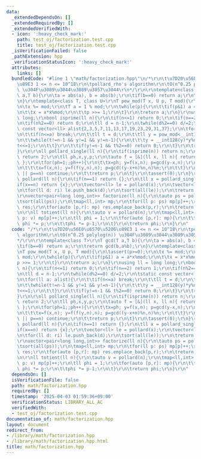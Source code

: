 ```yaml
---
data:
  _extendedDependsOn: []
  _extendedRequiredBy: []
  _extendedVerifiedWith:
  - icon: ':heavy_check_mark:'
    path: test_oj/factorization.test.cpp
    title: test_oj/factorization.test.cpp
  _isVerificationFailed: false
  _pathExtension: hpp
  _verificationStatusIcon: ':heavy_check_mark:'
  attributes:
    links: []
  bundledCode: "#line 1 \"math/factorization.hpp\"\n/*\r\n\t\u7D20\u56E0\u6570\u5206\
    \u89E3 1 <= n <= 10^18\r\n\tpollard_rho's algorithm\r\n\tO(n^0.25 polylog(n))\
    \ \u304F\u3089\u3044\u3089\u3057\u3044\r\n*/\r\n\r\ntemplate<class T>\r\nT gcd(T\
    \ a,T b){\r\n\ta = abs(a), b = abs(b);\r\n\tif(b==0) return a;\r\n\treturn gcd(b,a%b);\r\
    \n}\r\ntemplate<class T, class U>\r\nT pow_mod(T x, U p, T mod){\r\n\tassert(p>=0);\r\
    \n\tx %= mod;\r\n\tT a = 1 % mod;\r\n\twhile(p){\r\n\t\tif(p&1) a = a*x%mod;\r\
    \n\t\tx = x*x%mod;\r\n\t\tp >>= 1;\r\n\t}\r\n\treturn a;\r\n}\r\nusing ll = long\
    \ long;\r\nbool isprime(ll n){\r\n\tif(n<=1) return 0;\r\n\tif(n==2) return 1;\r\
    \n\tif(n%2==0) return 0;\r\n\tll d = n-1;\r\n\twhile(d%2==0) d/=2;\r\n\tstatic\
    \ const vector<ll> alist{2,3,5,7,11,13,17,19,23,29,31,37};\r\n\tfor(ll a: alist){\r\
    \n\t\tif(n<=a) break;\r\n\t\tll t = d;\r\n\t\tll y = pow_mod<__int128>(a,t,n);\r\
    \n\t\twhile(t!=n-1 && y!=1 && y!=n-1){\r\n\t\t\ty = __int128(y)*y%n;\r\n\t\t\t\
    t<<=1;\r\n\t\t}\r\n\t\tif(y!=n-1 && t%2==0) return 0;\r\n\t}\r\n\treturn 1;\r\n\
    }\r\n\r\nll pollard_single(ll n){\r\n\tif(isprime(n)) return n;\r\n\tif(!(n&1))\
    \ return 2;\r\n\tll ph,x,y,p;\r\n\tauto f = [&](ll x, ll n){ return (__int128(x)*x+ph)%n;\
    \ };\r\n\tfor(ph=1;;ph++){\r\n\t\tx=ph; y=f(x,n); p=gcd(y-x,n);\r\n\t\twhile(p==1){\r\
    \n\t\t\tx=f(x,n); y=f(f(y,n),n); p=gcd((y-x+n)%n,n)%n;\r\n\t\t}\r\n\t\tif(p==0\
    \ || p==n) continue;\r\n\t\treturn p;\r\n\t}\r\n\tassert(0);\r\n}\r\n\r\nvector<ll>\
    \ pollard(ll n){\r\n\tif(n==1) return {};\r\n\tll x = pollard_single(n);\r\n\t\
    if(x==n) return {x};\r\n\tvector<ll> le = pollard(x);\r\n\tvector<ll> ri = pollard(n/x);\r\
    \n\tfor(ll d: ri) le.push_back(d);\r\n\tsort(all(le));\r\n\treturn le;\r\n}\r\n\
    \r\nvector<pair<long long,int>> factorize(ll n){\r\n\tauto ps = pollard(n);\r\n\
    \tsort(all(ps));\r\n\tmap<ll,int> mp;\r\n\tfor(ll p: ps) mp[p]++;\r\n\tvector<pair<ll,int>>\
    \ res;\r\n\tfor(auto [p,r]: mp) res.emplace_back(p,r);\r\n\treturn res;\r\n}\r\
    \n\r\nll totient(ll n){\r\n\tauto v = pollard(n);\r\n\tmap<ll,int> mp; for(ll\
    \ p: v) mp[p]++;\r\n\tll phi = 1;\r\n\tfor(auto [p,r]: mp){\r\n\t\tfor(int _=0;_<r-1;_++)\
    \ phi *= p;\r\n\t\tphi *= p-1;\r\n\t}\r\n\treturn phi;\r\n}\r\n"
  code: "/*\r\n\t\u7D20\u56E0\u6570\u5206\u89E3 1 <= n <= 10^18\r\n\tpollard_rho's\
    \ algorithm\r\n\tO(n^0.25 polylog(n)) \u304F\u3089\u3044\u3089\u3057\u3044\r\n\
    */\r\n\r\ntemplate<class T>\r\nT gcd(T a,T b){\r\n\ta = abs(a), b = abs(b);\r\n\
    \tif(b==0) return a;\r\n\treturn gcd(b,a%b);\r\n}\r\ntemplate<class T, class U>\r\
    \nT pow_mod(T x, U p, T mod){\r\n\tassert(p>=0);\r\n\tx %= mod;\r\n\tT a = 1 %\
    \ mod;\r\n\twhile(p){\r\n\t\tif(p&1) a = a*x%mod;\r\n\t\tx = x*x%mod;\r\n\t\t\
    p >>= 1;\r\n\t}\r\n\treturn a;\r\n}\r\nusing ll = long long;\r\nbool isprime(ll\
    \ n){\r\n\tif(n<=1) return 0;\r\n\tif(n==2) return 1;\r\n\tif(n%2==0) return 0;\r\
    \n\tll d = n-1;\r\n\twhile(d%2==0) d/=2;\r\n\tstatic const vector<ll> alist{2,3,5,7,11,13,17,19,23,29,31,37};\r\
    \n\tfor(ll a: alist){\r\n\t\tif(n<=a) break;\r\n\t\tll t = d;\r\n\t\tll y = pow_mod<__int128>(a,t,n);\r\
    \n\t\twhile(t!=n-1 && y!=1 && y!=n-1){\r\n\t\t\ty = __int128(y)*y%n;\r\n\t\t\t\
    t<<=1;\r\n\t\t}\r\n\t\tif(y!=n-1 && t%2==0) return 0;\r\n\t}\r\n\treturn 1;\r\n\
    }\r\n\r\nll pollard_single(ll n){\r\n\tif(isprime(n)) return n;\r\n\tif(!(n&1))\
    \ return 2;\r\n\tll ph,x,y,p;\r\n\tauto f = [&](ll x, ll n){ return (__int128(x)*x+ph)%n;\
    \ };\r\n\tfor(ph=1;;ph++){\r\n\t\tx=ph; y=f(x,n); p=gcd(y-x,n);\r\n\t\twhile(p==1){\r\
    \n\t\t\tx=f(x,n); y=f(f(y,n),n); p=gcd((y-x+n)%n,n)%n;\r\n\t\t}\r\n\t\tif(p==0\
    \ || p==n) continue;\r\n\t\treturn p;\r\n\t}\r\n\tassert(0);\r\n}\r\n\r\nvector<ll>\
    \ pollard(ll n){\r\n\tif(n==1) return {};\r\n\tll x = pollard_single(n);\r\n\t\
    if(x==n) return {x};\r\n\tvector<ll> le = pollard(x);\r\n\tvector<ll> ri = pollard(n/x);\r\
    \n\tfor(ll d: ri) le.push_back(d);\r\n\tsort(all(le));\r\n\treturn le;\r\n}\r\n\
    \r\nvector<pair<long long,int>> factorize(ll n){\r\n\tauto ps = pollard(n);\r\n\
    \tsort(all(ps));\r\n\tmap<ll,int> mp;\r\n\tfor(ll p: ps) mp[p]++;\r\n\tvector<pair<ll,int>>\
    \ res;\r\n\tfor(auto [p,r]: mp) res.emplace_back(p,r);\r\n\treturn res;\r\n}\r\
    \n\r\nll totient(ll n){\r\n\tauto v = pollard(n);\r\n\tmap<ll,int> mp; for(ll\
    \ p: v) mp[p]++;\r\n\tll phi = 1;\r\n\tfor(auto [p,r]: mp){\r\n\t\tfor(int _=0;_<r-1;_++)\
    \ phi *= p;\r\n\t\tphi *= p-1;\r\n\t}\r\n\treturn phi;\r\n}\r\n"
  dependsOn: []
  isVerificationFile: false
  path: math/factorization.hpp
  requiredBy: []
  timestamp: '2025-04-03 01:59:36+09:00'
  verificationStatus: LIBRARY_ALL_AC
  verifiedWith:
  - test_oj/factorization.test.cpp
documentation_of: math/factorization.hpp
layout: document
redirect_from:
- /library/math/factorization.hpp
- /library/math/factorization.hpp.html
title: math/factorization.hpp
---
```

